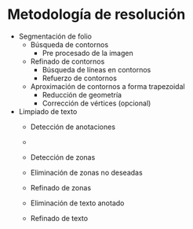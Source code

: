 # Metodología de resolución
- Segmentación de folio
	- Búsqueda de contornos
		- Pre procesado de la imagen
	- Refinado de contornos
		- Búsqueda de líneas en contornos
		- Refuerzo de contornos
	- Aproximación de contornos a forma trapezoidal
		- Reducción de geometría
		- Corrección de vértices (opcional)
- Limpiado de texto
	- Detección de anotaciones
	- 


	- Detección de zonas
	- Eliminación de zonas no deseadas
	- Refinado de zonas
	- Eliminación de texto anotado
	- Refinado de texto